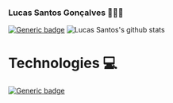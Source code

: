 ### Lucas Santos Gonçalves 👨🏿‍💻

[![Generic badge](https://img.shields.io/badge/<SUBJECT>-<STATUS>-<COLOR>.svg)](https://shields.io/)
![Lucas Santos's github stats](https://github-readme-stats.vercel.app/api?username=LucasSG00&show_icons=true&theme=radical&hide_border=true&hide=stars,issues)

# Technologies 💻
[![Generic badge](https://img.shields.io/badge/<SUBJECT>-<STATUS>-<COLOR>.svg)](https://shields.io/)

<!--
**LucasSG00/LucasSG00** is a ✨ _special_ ✨ repository because its `README.md` (this file) appears on your GitHub profile.



Here are some ideas to get you started:

- 🔭 I’m currently working on ...
- 🌱 I’m currently learning ...
- 👯 I’m looking to collaborate on ...
- 🤔 I’m looking for help with ...
- 💬 Ask me about ...
- 📫 How to reach me: ...
- 😄 Pronouns: ...
- ⚡ Fun fact: ...
-->
